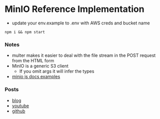 # MinIO Reference Implementation

- update your env.example to .env with AWS creds and bucket name

```shell
npm i && npm start
```


### Notes
- multer makes it easier to deal with the file stream in the POST request from the HTML form
- MinIO is a generic S3 client
    - If you omit args it will infer the types
- [minio js docs examples](https://github.com/minio/minio-js/tree/master/examples)


### Posts
- [blog](https://dev.to/bronifty/use-minio-for-aws-s3-multipart-upload-reference-implementation-in-nodejs-21h9)
- [youtube](https://youtu.be/yNd7OelQAb4)
- [github](https://github.com/bronifty/minio)


